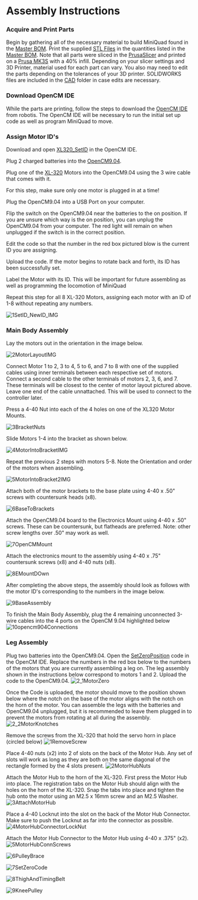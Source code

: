 # Assembly Instructions

### Acquire and Print Parts

Begin by gathering all of the necessary material to build MiniQuad found in the [Master BOM](https://github.com/MiniQuad/robot/blob/master/Master%20BOM.md). Print the supplied [STL Files](https://github.com/MiniQuad/robot/tree/master/STL%20Files) in the quantities listed in the [Master BOM](https://github.com/MiniQuad/robot/blob/master/Master%20BOM.md). Note that all parts were sliced in the [PrusaSlicer](https://www.prusa3d.com/prusaslicer/) and printed on a [Prusa MK3S](https://shop.prusa3d.com/en/3d-printers/180-original-prusa-i3-mk3s-kit.html?gclid=Cj0KCQjwvvj5BRDkARIsAGD9vlIFy3uEIDK6V4373JYZdU8jZu2v4UQswNzl50jHS7kUwZr2Ial2l-0aAnDAEALw_wcB) with a 40% infill. Depending on your slicer settings and 3D Printer, material used for each part can vary. You also may need to edit the parts depending on the tolerances of your 3D printer. SOLIDWORKS files are included in the [CAD](https://github.com/MiniQuad/robot/tree/master/CAD) folder in case edits are necessary.

### Download OpenCM IDE

While the parts are printing, follow the steps to download the [OpenCM IDE](https://emanual.robotis.com/docs/en/software/opencm_ide/getting_started/) from robotis. The OpenCM IDE will be necessary to run the initial set up code as well as program MiniQuad to move. 

### Assign Motor ID's

Download and open [XL320_SetID](https://github.com/MiniQuad/robot/blob/master/Assembly%20Files/Assembly%20Code/XL320_SetID.ino) in the OpenCM IDE. 

Plug 2 charged batteries into the [OpenCM9.04](http://www.robotis.us/opencm9-04-c-with-onboard-xl-type-connectors/). 

Plug one of the [XL-320](http://www.robotis.us/dynamixel-xl-320/) Motors into the OpenCM9.04 using the 3 wire cable that comes with it. 

For this step, make sure only one motor is plugged in at a time!

Plug the OpenCM9.04 into a USB Port on your computer.  

Flip the switch on the OpenCM9.04 near the batteries to the on position. If you are unsure which way is the on position, you can unplug the OpenCM9.04 from your computer. The red light will remain on when unplugged if the switch is in the correct position. 

Edit the code so that the number in the red box pictured blow is the current ID you are assigning.

Upload the code. If the motor begins to rotate back and forth, its ID has been successfully set.

Label the Motor with its ID. This will be important for future assembling as well as programming the locomotion of MiniQuad


Repeat this step for all 8 XL-320 Motors, assigning each motor with an ID of 1-8 without repeating any numbers. 

![1SetID_NewID_IMG](https://github.com/MiniQuad/robot/blob/master/Assembly%20Files/Assembly%20Images/1%20Main%20Body%20Assembly/1SetID_NewID_IMG.PNG)

### Main Body Assembly

Lay the motors out in the orientation in the image below. 

![2MotorLayoutIMG](https://github.com/MiniQuad/robot/blob/master/Assembly%20Files/Assembly%20Images/1%20Main%20Body%20Assembly/2MotorLayoutIMG.PNG)

Connect Motor 1 to 2, 3 to 4, 5 to 6, and 7 to 8 with one of the supplied cables using inner terminals between each respective set of motors. Connect a second cable to the other terminals of motors 2, 3, 6, and 7. These terminals will be closest to the center of motor layout pictured above. Leave one end of the cable unnattached. This will be used to connect to the controller later.

Press a 4-40 Nut into each of the 4 holes on one of the XL320 Motor Mounts. 

![3BracketNuts](https://github.com/MiniQuad/robot/blob/master/Assembly%20Files/Assembly%20Images/1%20Main%20Body%20Assembly/3BracketNuts.PNG)

Slide Motors 1-4 into the bracket as shown below.

![4MotorIntoBracketIMG](https://github.com/MiniQuad/robot/blob/master/Assembly%20Files/Assembly%20Images/1%20Main%20Body%20Assembly/4MotorIntoBracketIMG.PNG)

Repeat the previous 2 steps with motors 5-8. Note the Orientation and order of the motors when assembling.

![5MotorIntoBracket2IMG](https://github.com/MiniQuad/robot/blob/master/Assembly%20Files/Assembly%20Images/1%20Main%20Body%20Assembly/5MotorIntoBracket2IMG.PNG)

Attach both of the motor brackets to the base plate using 4-40 x .50" screws with countersunk heads (x8).

![6BaseToBrackets](https://github.com/MiniQuad/robot/blob/master/Assembly%20Files/Assembly%20Images/1%20Main%20Body%20Assembly/6BaseToBrackets.PNG)

Attach the OpenCM9.04 board to the Electronics Mount using 4-40 x .50" screws. These can be countersunk, but flatheads are preferred. Note: other screw lengths over .50" may work as well.

![7OpenCMMount](https://github.com/MiniQuad/robot/blob/master/Assembly%20Files/Assembly%20Images/1%20Main%20Body%20Assembly/7OpenCMMount.PNG)

Attach the electronics mount to the assembly using 4-40 x .75" countersunk screws (x8) and 4-40 nuts (x8).

![8EMountDOwn](https://github.com/MiniQuad/robot/blob/master/Assembly%20Files/Assembly%20Images/1%20Main%20Body%20Assembly/8EMountAttach.PNG)

After completing the above steps, the assembly should look as follows with the motor ID's corresponding to the numbers in the image below.

![9BaseAssembly](https://github.com/MiniQuad/robot/blob/master/Assembly%20Files/Assembly%20Images/1%20Main%20Body%20Assembly/9BaseAssembly.PNG)

To finish the Main Body Assembly, plug the 4 remaining unconnected 3-wire cables into the 4 ports on the OpenCM 9.04 highlighted below
![10opencm904Connections](https://github.com/MiniQuad/robot/blob/master/Assembly%20Files/Assembly%20Images/1%20Main%20Body%20Assembly/10opencm904Connections.PNG)

### Leg Assembly

Plug two batteries into the OpenCM9.04. Open the [SetZeroPosition](https://github.com/MiniQuad/robot/blob/master/Assembly%20Files/Assembly%20Code/SetZeroPosition.ino) code in the OpenCM IDE. Replace the numbers in the red box below to the numbers of the motors that you are currently assembling a leg on. The leg assembly shown in the instructions below correspond to motors 1 and 2. Upload the code to the OpenCM9.04. 
![2_1MotorZero](https://github.com/MiniQuad/robot/blob/master/Assembly%20Files/Assembly%20Images/2%20Leg%20Assembly/2_1MotorZero.PNG)

Once the Code is uploaded, the motor should move to the position shown below where the notch on the base of the motor aligns with the notch on the horn of the motor. You can assemble the legs with the batteries and OpenCM9.04 unplugged, but it is recommended to leave them plugged in to prevent the motors from rotating at all during the assembly.
![2_2MotorKnotches](https://github.com/MiniQuad/robot/blob/master/Assembly%20Files/Assembly%20Images/2%20Leg%20Assembly/2_2MotorKnotches.jpg)

Remove the screws from the XL-320 that hold the servo horn in place (circled below)
![1RemoveScrew](https://user-images.githubusercontent.com/69541527/90920506-6e29af00-e3b6-11ea-943d-a18cfbcd0f94.PNG)

Place 4-40 nuts (x2) into 2 of slots on the back of the Motor Hub. Any set of slots will work as long as they are both on the same diagonal of the rectangle formed by the 4 slots present.
![2MotorHubNuts](https://github.com/MiniQuad/robot/blob/master/Assembly%20Files/Assembly%20Images/2%20Leg%20Assembly/2MotorHubNuts.PNG)

Attach the Motor Hub to the horn of the XL-320. First press the Motor Hub into place. The registration tabs on the Motor Hub should align with the holes on the horn of the XL-320. Snap the tabs into place and tighten the hub onto the motor using an M2.5 x 16mm screw and an M2.5 Washer. 
![3AttachMotorHub](https://github.com/MiniQuad/robot/blob/master/Assembly%20Files/Assembly%20Images/2%20Leg%20Assembly/3AttachMotorHub.PNG)

Place a 4-40 Locknut into the slot on the back of the Motor Hub Connector. Make sure to push the Locknut as far into the connector as possible.
![4MotorHubConnectorLockNut](https://github.com/MiniQuad/robot/blob/master/Assembly%20Files/Assembly%20Images/2%20Leg%20Assembly/4MotorHubConnectorLockNut.PNG)

Attach the Motor Hub Connector to the Motor Hub using 4-40 x .375" (x2). 
![5MotorHubConnScrews](https://github.com/MiniQuad/robot/blob/master/Assembly%20Files/Assembly%20Images/2%20Leg%20Assembly/5MotorHubConnScrews.PNG)

![6PulleyBrace](https://github.com/MiniQuad/robot/blob/master/Assembly%20Files/Assembly%20Images/2%20Leg%20Assembly/6PulleyBrace.PNG)

![7SetZeroCode](https://github.com/MiniQuad/robot/blob/master/Assembly%20Files/Assembly%20Images/2%20Leg%20Assembly/7SetZeroCode.PNG)

![8ThighAndTimingBelt](https://github.com/MiniQuad/robot/blob/master/Assembly%20Files/Assembly%20Images/2%20Leg%20Assembly/8ThighAndTimingBelt.PNG)

![9KneePulley](https://github.com/MiniQuad/robot/blob/master/Assembly%20Files/Assembly%20Images/2%20Leg%20Assembly/9KneePulley.PNG)
